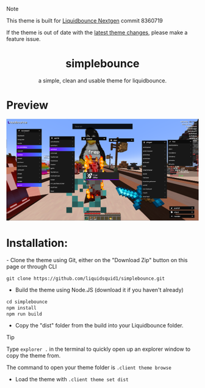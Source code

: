 > [!NOTE]
> This theme is built for [Liquidbounce Nextgen](http://github.com/CCBlueX/Liquidbounce/blob/nextgen) commit 8360719
> 
> If the theme is out of date with the [latest theme changes](https://github.com/CCBlueX/LiquidBounce/commits/nextgen/src-theme), please make a feature issue.

<h1 align="center">
  simplebounce
</h1>

<p align="center">
  a simple, clean and usable theme for liquidbounce.
</p>

<h1>Preview</h1>
<img src="https://github.com/liquidsquid1/simplebounce/blob/main/.github/img/pic.png" />

<h1>Installation:</h1>
- Clone the theme using Git, either on the "Download Zip" button on this page or through CLI

```
git clone https://github.com/liquidsquid1/simplebounce.git
```

- Build the theme using Node.JS (download it if you haven't already)
```
cd simplebounce
npm install
npm run build
```

- Copy the "dist" folder from the build into your Liquidbounce folder.

> [!TIP]
> Type `explorer .` in the terminal to quickly open up an explorer window to copy the theme from.

The command to open your theme folder is `.client theme browse`

- Load the theme with `.client theme set dist`

